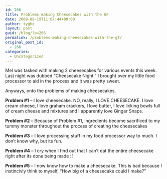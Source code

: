 ```yaml
---
id: 266
title: Problems making Cheesecakes with the GF
date: 2009-08-19T11:07:44+00:00
author: tyghe
layout: post
guid: /blog/?p=266
permalink: /problems-making-cheesecakes-with-the-gf/
original_post_id:
  - 266
categories:
  - Uncategorized
---
```

Mel was tasked with making 2 cheesecakes for various events this week. Last night was dubbed &#8220;Cheesecake Night.&#8221; I brought over my little food processor to aid in the process and it was pretty sweet.

Anyways, onto the problems of making cheesecakes.

**Problem #1** &#8211; I love cheesecake. NO, really, I LOVE CHEESECAKE. I love cream cheese, I love graham crackers, I love butter, I love licking bowls full of cream cheese and mixtures and I apparently love Ginger Snaps.

**Problem #2** &#8211; Because of Problem #1, ingredients become sacrificed to my tummy monster throughout the process of creating the cheesecakes

**Problem #3** &#8211; I love processing stuff in my food processor way to much. I don&#8217;t know why, but its fun.

**Problem #4** &#8211; I cry when I find out that I can&#8217;t eat the entire cheesecake right after its done being made <img src="https://tygertown.us/wp-includes/images/smilies/frownie.png" alt=":(" class="wp-smiley" style="height: 1em; max-height: 1em;" />

**Problem #5** &#8211; I now know how to make a cheesecake. This is bad because I instincivly think to myself, &#8220;How big of a cheesecake could I make?&#8221;
